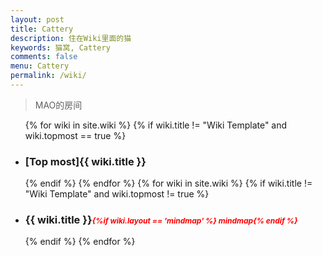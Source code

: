```yaml
---
layout: post
title: Cattery
description: 住在Wiki里面的猫
keywords: 猫窝, Cattery
comments: false
menu: Cattery
permalink: /wiki/
---
```


> MAO的房间

<ul class="listing">
{% for wiki in site.wiki %}
{% if wiki.title != "Wiki Template" and wiki.topmost == true %}
<li class="listing-item"><h3 href="{{ site.url }}{{ wiki.url }}"><span class="top-most-flag">[Top most]</span>{{ wiki.title }}</h3></li>
{% endif %}
{% endfor %}
{% for wiki in site.wiki %}
{% if wiki.title != "Wiki Template" and wiki.topmost != true %}
<li class="listing-item"><h3 href="{{ site.url }}{{ wiki.url }}">{{ wiki.title }}<span style="font-size:12px;color:red;font-style:italic;">{%if wiki.layout == 'mindmap' %}  mindmap{% endif %}</span></h3></li>
{% endif %}
{% endfor %}
</ul>
